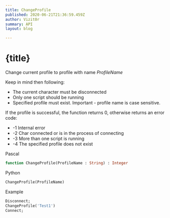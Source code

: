 ```yaml
---
title: ChangeProfile
published: 2020-06-21T21:36:59.459Z
author: Vizit0r
summary: API
layout: blog

---
```


# {title}


Change current profile to profile with name *ProfileName*

Keep in mind then following:

* The current character must be disconnected
* Only one script should be running
* Specified profile must exist. Important - profile name is case sensitive.



If the profile is successful, the function returns 0, otherwise returns an error code:

* -1 Internal error
* -2 Char connected or is in the process of connecting
* -3 More than one script is running
* -4 The specified profile does not exist

Pascal

```pascal
function ChangeProfile(ProfileName : String) : Integer
```



Python

```python
ChangeProfile(ProfileName)
```



Example

```pascal
Disconnect;
ChangeProfile('Test1')
Connect;
```

